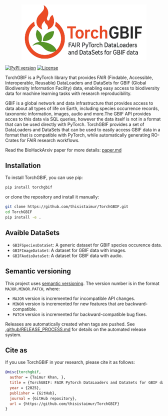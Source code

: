 <p align="center">
    <img src="static/logo2-nobg.png" alt="Logo" width="400">
</p>

[![PyPI version](https://badge.fury.io/py/torchgbif.svg)](https://badge.fury.io/py/torchgbif)
[![License](https://img.shields.io/badge/license-MIT-blue.svg)](https://opensource.org/license/mit/)

TorchGBIF is a PyTorch library that provides FAIR (Findable, Accessible, Interoperable, Reusable) DataLoaders and DataSets for GBIF (Global Biodiversity Information Facility) data, enabling easy access to biodiversity data for machine learning tasks with research reproducibility.

GBIF is a global network and data infrastructure that provides access to data about all types of life on Earth, including species occurrence records, taxonomic information, images, audio and more.The GBIF API provides acces to this data via SQL queries, however the data itself is not in a format that can be used directly with PyTorch. TorchGBIF provides a set of DataLoaders and DataSets that can be used to easily access GBIF data in a format that is compatible with PyTorch, while automatically generating RO-Crates for FAIR research workflows.

Read the BioHackArxiv paper for more details: [paper.md](paper.md)

## Installation

To install TorchGBIF, you can use pip:

```bash
pip install torchgbif
```

or clone the repository and install it manually:

```bash
git clone https://github.com/thisistaimur/TorchGBIF.git
cd TorchGBIF
pip install -e .
```

## Avaible DataSets

- `GBIFSpeciesDataSet`: A generic dataset for GBIF species occurence data.
- `GBIFImageDataSet`: A dataset for GBIF data with images.
- `GBIFAudioDataSet`: A dataset for GBIF data with audio.

## Semantic versioning

This project uses [semantic versioning](https://semver.org/). The version number is in the format `MAJOR.MINOR.PATCH`, where:

- `MAJOR` version is incremented for incompatible API changes.
- `MINOR` version is incremented for new features that are backward-compatible.
- `PATCH` version is incremented for backward-compatible bug fixes.

Releases are automatically created when tags are pushed. See [.github/RELEASE_PROCESS.md](.github/RELEASE_PROCESS.md) for details on the automated release system.




## Cite as

If you use TorchGBIF in your research, please cite it as follows:

```bibtex
@misc{torchgbif,
  author = {Taimur Khan, },
  title = {TorchGBIF: FAIR PyTorch DataLoaders and DataSets for GBIF data},
  year = {2025},
  publisher = {GitHub},
  journal = {GitHub repository},
  url = {https://github.com/thisistaimur/TorchGBIF}
}
```